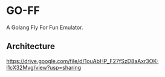 # GO-FF

A Golang Fly For Fun Emulator.

## Architecture

https://drive.google.com/file/d/1ouAbHP_F27fSzD8aAxr3OK-l1cX32Mvg/view?usp=sharing
